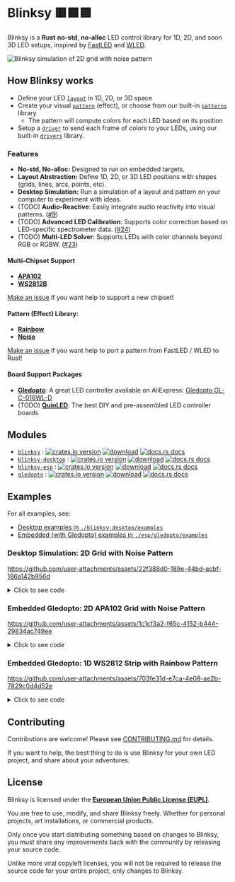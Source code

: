 # Blinksy 🟥🟩🟦

Blinksy is a **Rust** **no-std**, **no-alloc** LED control library for 1D, 2D, and soon 3D LED setups, inspired by [FastLED](https://fastled.io/) and [WLED](https://kno.wled.ge/).

![Blinksy simulation of 2D grid with noise pattern](https://i.imgur.com/0FQeTbC.gif)

## How Blinksy works

- Define your LED [`layout`][layout] in 1D, 2D, or 3D space
- Create your visual [`pattern`][pattern] (effect), or choose from our built-in [`patterns`][patterns] library
  - The pattern will compute colors for each LED based on its position
- Setup a [`driver`][driver] to send each frame of colors to your LEDs, using our built-in [`drivers`][drivers] library.

[layout]: https://docs.rs/blinksy/0.2/blinksy/layout/index.html
[pattern]: https://docs.rs/blinksy/0.2/blinksy/pattern/index.html
[patterns]: https://docs.rs/blinksy/0.2/blinksy/patterns/index.html
[driver]: https://docs.rs/blinksy/0.2/blinksy/driver/index.html
[drivers]: https://docs.rs/blinksy/0.2/blinksy/drivers/index.html

### Features

- **No-std, No-alloc:** Designed to run on embedded targets.
- **Layout Abstraction:** Define 1D, 2D, or 3D LED positions with shapes (grids, lines, arcs, points, etc).
- **Desktop Simulation:** Run a simulation of a layout and pattern on your computer to experiment with ideas.
- (TODO) **Audio-Reactive**: Easily integrate audio reactivity into visual patterns. ([#9](https://github.com/ahdinosaur/blinksy/issues/9))
- (TODO) **Advanced LED Calibration**: Supports color correction based on LED-specific spectrometer data. ([#24](https://github.com/ahdinosaur/blinksy/issues/24))
- (TODO) **Multi-LED Solver**: Supports LEDs with color channels beyond RGB or RGBW. ([#23](https://github.com/ahdinosaur/blinksy/issues/23))

#### Multi‑Chipset Support

- **[APA102][apa102]**
- **[WS2812B][ws2812]**

[Make an issue](https://github.com/ahdinosaur/blinksy/issues) if you want help to support a new chipset!

[apa102]: https://docs.rs/blinksy/0.2/blinksy/drivers/apa102/index.html
[ws2812]: https://docs.rs/blinksy/0.2/blinksy/drivers/ws2812/index.html

#### Pattern (Effect) Library:

- **[Rainbow][rainbow]**
- **[Noise][noise]**

[Make an issue](https://github.com/ahdinosaur/blinksy/issues) if you want help to port a pattern from FastLED / WLED to Rust!

[rainbow]: https://docs.rs/blinksy/0.2/blinksy/patterns/rainbow/index.html
[noise]: https://docs.rs/blinksy/0.2/blinksy/patterns/noise/index.html

#### Board Support Packages

- **[Gledopto][gledopto]**: A great LED controller available on AliExpress: [Gledopto GL-C-016WL-D](https://www.aliexpress.com/item/1005008707989546.html)
- (TODO) [**QuinLED**](https://quinled.info/): The best DIY and pre-assembled LED controller boards

[gledopto]: https://docs.rs/gledopto/0.2/gledopto

## Modules

- [`blinksy`](./blinksy) : [![crates.io version](https://img.shields.io/crates/v/blinksy.svg?style=flat-square)](https://crates.io/crates/blinksy) [![download](https://img.shields.io/crates/d/blinksy.svg?style=flat-square)](https://crates.io/crates/blinksy) [![docs.rs docs](https://img.shields.io/badge/docs-latest-blue.svg?style=flat-square)](https://docs.rs/blinksy)
- [`blinksy-desktop`](./blinksy-desktop) : [![crates.io version](https://img.shields.io/crates/v/blinksy-desktop.svg?style=flat-square)](https://crates.io/crates/blinksy-desktop) [![download](https://img.shields.io/crates/d/blinksy-desktop.svg?style=flat-square)](https://crates.io/crates/blinksy-desktop) [![docs.rs docs](https://img.shields.io/badge/docs-latest-blue.svg?style=flat-square)](https://docs.rs/blinksy-desktop)
- [`blinksy-esp`](./esp/blinksy-esp) : [![crates.io version](https://img.shields.io/crates/v/blinksy-esp.svg?style=flat-square)](https://crates.io/crates/blinksy-esp) [![download](https://img.shields.io/crates/d/blinksy-esp.svg?style=flat-square)](https://crates.io/crates/blinksy-esp) [![docs.rs docs](https://img.shields.io/badge/docs-latest-blue.svg?style=flat-square)](https://docs.rs/blinksy-esp)
- [`gledopto`](./esp/gledopto) : [![crates.io version](https://img.shields.io/crates/v/gledopto.svg?style=flat-square)](https://crates.io/crates/gledopto) [![download](https://img.shields.io/crates/d/gledopto.svg?style=flat-square)](https://crates.io/crates/gledopto) [![docs.rs docs](https://img.shields.io/badge/docs-latest-blue.svg?style=flat-square)](https://docs.rs/gledopto)

## Examples

For all examples, see:

- [Desktop examples in `./blinksy-desktop/examples`](./blinksy-desktop/examples)
- [Embedded (with Gledopto) examples in `./esp/gledopto/examples`](./esp/gledopto/examples)

### Desktop Simulation: 2D Grid with Noise Pattern

https://github.com/user-attachments/assets/22f388d0-189e-44bd-acbf-186a142b956d

<details>
<summary>
    Click to see code
</summary>

```rust
use blinksy::{
    layout::{Shape2d, Vec2},
    layout2d,
    patterns::noise::{noise_fns, Noise2d, NoiseParams},
    ControlBuilder,
};
use blinksy_desktop::{
    driver::{Desktop, DesktopError},
    time::elapsed_in_ms,
};
use std::{thread::sleep, time::Duration};

fn main() {
    layout2d!(
        Layout,
        [Shape2d::Grid {
            start: Vec2::new(-1., -1.),
            row_end: Vec2::new(-1., 1.),
            col_end: Vec2::new(1., -1.),
            row_pixel_count: 16,
            col_pixel_count: 16,
            serpentine: true,
        }]
    );
    let mut control = ControlBuilder::new_2d()
        .with_layout::<Layout>()
        .with_pattern::<Noise2d<noise_fns::Perlin>>(NoiseParams {
            ..Default::default()
        })
        .with_driver(Desktop::new_2d::<Layout>())
        .build();

    loop {
        if let Err(DesktopError::WindowClosed) = control.tick(elapsed_in_ms()) {
            break;
        }

        sleep(Duration::from_millis(16));
    }
}
```

</details>

### Embedded Gledopto: 2D APA102 Grid with Noise Pattern

https://github.com/user-attachments/assets/1c1cf3a2-f65c-4152-b444-29834ac749ee

<details>
<summary>
    Click to see code
</summary>

```rust
#![no_std]
#![no_main]

use blinksy::{
    layout::{Shape2d, Vec2},
    layout2d,
    patterns::noise::{noise_fns, Noise2d, NoiseParams},
    ControlBuilder,
};
use gledopto::{apa102, board, elapsed, main};

#[main]
fn main() -> ! {
    let p = board!();

    layout2d!(
        Layout,
        [Shape2d::Grid {
            start: Vec2::new(-1., -1.),
            row_end: Vec2::new(1., -1.),
            col_end: Vec2::new(-1., 1.),
            row_pixel_count: 16,
            col_pixel_count: 16,
            serpentine: true,
        }]
    );
    let mut control = ControlBuilder::new_2d()
        .with_layout::<Layout>()
        .with_pattern::<Noise2d<noise_fns::Perlin>>(NoiseParams {
            ..Default::default()
        })
        .with_driver(apa102!(p))
        .build();

    control.set_brightness(0.1);

    loop {
        let elapsed_in_ms = elapsed().as_millis();
        control.tick(elapsed_in_ms).unwrap();
    }
}
```

</details>

### Embedded Gledopto: 1D WS2812 Strip with Rainbow Pattern

https://github.com/user-attachments/assets/703fe31d-e7ca-4e08-ae2b-7829c0d4d52e

<details>
<summary>
    Click to see code
</summary>

```rust
#![no_std]
#![no_main]

use blinksy::{
    layout::Layout1d,
    layout1d,
    patterns::rainbow::{Rainbow, RainbowParams},
    ControlBuilder,
};
use gledopto::{board, elapsed, main, ws2812};

#[main]
fn main() -> ! {
    let p = board!();

    layout1d!(Layout, 60 * 5);

    let mut control = ControlBuilder::new_1d()
        .with_layout::<Layout>()
        .with_pattern::<Rainbow>(RainbowParams {
            ..Default::default()
        })
        .with_driver(ws2812!(p, Layout::PIXEL_COUNT))
        .build();

    control.set_brightness(0.2);

    loop {
        let elapsed_in_ms = elapsed().as_millis();
        control.tick(elapsed_in_ms).unwrap();
    }
}
```

</details>

## Contributing

Contributions are welcome! Please see [CONTRIBUTING.md](CONTRIBUTING.md) for details.

If you want to help, the best thing to do is use Blinksy for your own LED project, and share about your adventures.

## License

Blinksy is licensed under the [**European Union Public License (EUPL)**](./LICENSE).

You are free to use, modify, and share Blinksy freely. Whether for personal projects, art installations, or commercial products.

Only once you start distributing something based on changes to Blinksy, you must share any improvements back with the community by releasing your source code.

Unlike more viral copyleft licenses, you will not be required to release the source code for your entire project, only changes to Blinksy.
